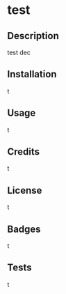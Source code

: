 # test

## Description

test dec

## Installation

t


## Usage

t

## Credits

t

## License
t
## Badges

t

## Tests

t

